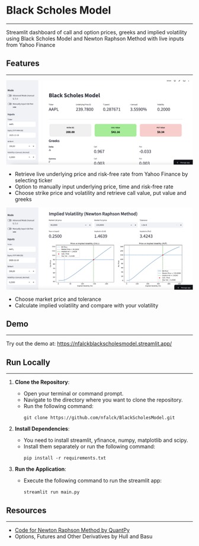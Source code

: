 # Black Scholes Model

---

Streamlit dashboard of call and option prices, greeks and implied volatility using Black Scholes Model and Newton Raphson Method with live inputs from Yahoo Finance

## Features

---
![image](demoimage.png)
- Retrieve live underlying price and risk-free rate from Yahoo Finance by selecting ticker
- Option to manually input underlying price, time and risk-free rate
- Choose strike price and volatility and retrieve call value, put value and greeks

![image](demoimage2.png)
- Choose market price and tolerance
- Calculate implied volatility and compare with your volatility

## Demo

---

Try out the demo at: https://nfalckblackscholesmodel.streamlit.app/


## Run Locally

---

1. **Clone the Repository**: 
   - Open your terminal or command prompt.
   - Navigate to the directory where you want to clone the repository.
   - Run the following command:
     ```shell
     git clone https://github.com/nfalck/BlackScholesModel.git
     ```
     
2. **Install Dependencies**: 
   - You need to install streamlit, yfinance, numpy, matplotlib and scipy.
   - Install them separately or run the following command:
     ```shell
     pip install -r requirements.txt
     ```
     
2. **Run the Application**: 
   - Execute the following command to run the streamlit app:
     ```shell
     streamlit run main.py
     ```

## Resources

---

- [Code for Newton Raphson Method by QuantPy](https://www.youtube.com/watch?v=mPgVeazeq5U)
- Options, Futures and Other Derivatives by Hull and Basu